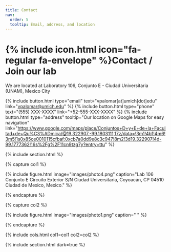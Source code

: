```yaml
---
title: Contact
nav:
  order: 5
  tooltip: Email, address, and location
---
```


# {% include icon.html icon="fa-regular fa-envelope" %}Contact / Join our lab

We are located at Laboratory 106, Conjunto E - Ciudad Universitaria (UNAM), Mexico City

{%
  include button.html
  type="email"
  text="vpalomar[at]umich[dot]edu"
  link="vpalomar@umich.edu"
%}
{%
  include button.html
  type="phone"
  text="(555) XXX-XXXX"
  link="+52-555-XXX-XXXX"
%}
{%
  include button.html
  type="address"
  tooltip="Our location on Google Maps for easy navigation"
link="https://www.google.com/maps/place/Conjuntos+D+y+E+de+la+Facultad+de+Qu%C3%ADmica/@19.322907,-99.1803111,17z/data=!3m1!4b1!4m6!3m5!1s0x85ce0010115cfbaf:0xcb7a0dd9e8c3c947!8m2!3d19.322907!4d-99.1777362!16s%2Fg%2F11cn9tzg7y?entry=ttu"
%}

{% include section.html %}

{% capture col1 %}

{%
  include figure.html
  image="images/photo4.png"
  caption="Lab 106 Conjunto E
Circuito Exterior S/N Ciudad Universitaria, Coyoacán, CP 04510
Ciudad de Mexico, Mexico."
%}

{% endcapture %}

{% capture col2 %}

{%
  include figure.html
  image="images/photo1.png"
  caption=" "
%}

{% endcapture %}

{% include cols.html col1=col1 col2=col2 %}

{% include section.html dark=true %}

